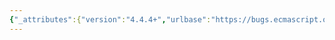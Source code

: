 ```yaml
---
{"_attributes":{"version":"4.4.4+","urlbase":"https://bugs.ecmascript.org/","maintainer":"dherman@mozilla.com"},"bug":{"bug_id":1630,"creation_ts":"2013-07-30 12:36:00 -0700","short_desc":"12.11.1.2: Wrong evaluation semantics in step 4b","delta_ts":"2013-08-23 08:23:27 -0700","product":"Draft for 6th Edition","component":"technical issue","version":"Rev 16: July 15, 2013 Draft","rep_platform":"All","op_sys":"All","bug_status":"RESOLVED","resolution":"FIXED","priority":"Normal","bug_severity":"normal","everconfirmed":true,"reporter":{"uid":"andrebargull","name":"André Bargull"},"assigned_to":{"uid":"allen","name":"Allen Wirfs-Brock"},"long_desc":[{"commentid":4604,"comment_count":0,"who":{"uid":"andrebargull","name":"André Bargull"},"bug_when":"2013-07-30 12:36:38 -0700","thetext":"12.11.1.2, Runtime Semantics: Case Block Evaluation for \"CaseBlock : { CaseClauses opt }\" step 4b. Evaluation needs to perform \"Case Selector Evaluation\" instead of simply evaluating \"C\", because that means evaluating the statement list production."},{"commentid":4973,"comment_count":1,"who":{"uid":"allen","name":"Allen Wirfs-Brock"},"bug_when":"2013-08-18 14:03:36 -0700","thetext":"fixed in rev17 editor's draft"},{"commentid":5171,"comment_count":2,"who":{"uid":"allen","name":"Allen Wirfs-Brock"},"bug_when":"2013-08-23 08:23:27 -0700","thetext":"fixed in rev17, August 23, 2013 draft"}]}}
---
```


